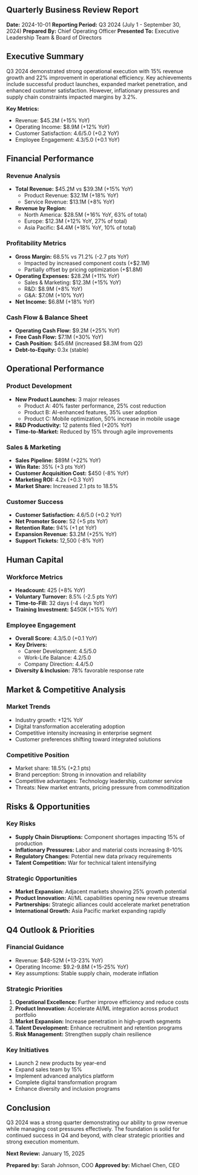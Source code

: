 ## Quarterly Business Review Report

**Date:** 2024-10-01
**Reporting Period:** Q3 2024 (July 1 - September 30, 2024)
**Prepared By:** Chief Operating Officer
**Presented To:** Executive Leadership Team & Board of Directors

## Executive Summary

Q3 2024 demonstrated strong operational execution with 15% revenue growth and 22% improvement in operational efficiency. Key achievements include successful product launches, expanded market penetration, and enhanced customer satisfaction. However, inflationary pressures and supply chain constraints impacted margins by 3.2%.

**Key Metrics:**
- Revenue: $45.2M (+15% YoY)
- Operating Income: $8.9M (+12% YoY)
- Customer Satisfaction: 4.6/5.0 (+0.2 YoY)
- Employee Engagement: 4.3/5.0 (+0.1 YoY)

## Financial Performance

### Revenue Analysis
- **Total Revenue:** $45.2M vs $39.3M (+15% YoY)
  - Product Revenue: $32.1M (+18% YoY)
  - Service Revenue: $13.1M (+8% YoY)
- **Revenue by Region:**
  - North America: $28.5M (+16% YoY, 63% of total)
  - Europe: $12.3M (+12% YoY, 27% of total)
  - Asia Pacific: $4.4M (+18% YoY, 10% of total)

### Profitability Metrics
- **Gross Margin:** 68.5% vs 71.2% (-2.7 pts YoY)
  - Impacted by increased component costs (+$2.1M)
  - Partially offset by pricing optimization (+$1.8M)
- **Operating Expenses:** $28.2M (+11% YoY)
  - Sales & Marketing: $12.3M (+15% YoY)
  - R&D: $8.9M (+8% YoY)
  - G&A: $7.0M (+10% YoY)
- **Net Income:** $6.8M (+18% YoY)

### Cash Flow & Balance Sheet
- **Operating Cash Flow:** $9.2M (+25% YoY)
- **Free Cash Flow:** $7.1M (+30% YoY)
- **Cash Position:** $45.6M (increased $8.3M from Q2)
- **Debt-to-Equity:** 0.3x (stable)

## Operational Performance

### Product Development
- **New Product Launches:** 3 major releases
  - Product A: 40% faster performance, 25% cost reduction
  - Product B: AI-enhanced features, 35% user adoption
  - Product C: Mobile optimization, 50% increase in mobile usage
- **R&D Productivity:** 12 patents filed (+20% YoY)
- **Time-to-Market:** Reduced by 15% through agile improvements

### Sales & Marketing
- **Sales Pipeline:** $89M (+22% YoY)
- **Win Rate:** 35% (+3 pts YoY)
- **Customer Acquisition Cost:** $450 (-8% YoY)
- **Marketing ROI:** 4.2x (+0.3 YoY)
- **Market Share:** Increased 2.1 pts to 18.5%

### Customer Success
- **Customer Satisfaction:** 4.6/5.0 (+0.2 YoY)
- **Net Promoter Score:** 52 (+5 pts YoY)
- **Retention Rate:** 94% (+1 pt YoY)
- **Expansion Revenue:** $3.2M (+25% YoY)
- **Support Tickets:** 12,500 (-8% YoY)

## Human Capital

### Workforce Metrics
- **Headcount:** 425 (+8% YoY)
- **Voluntary Turnover:** 8.5% (-2.5 pts YoY)
- **Time-to-Fill:** 32 days (-4 days YoY)
- **Training Investment:** $450K (+15% YoY)

### Employee Engagement
- **Overall Score:** 4.3/5.0 (+0.1 YoY)
- **Key Drivers:**
  - Career Development: 4.5/5.0
  - Work-Life Balance: 4.2/5.0
  - Company Direction: 4.4/5.0
- **Diversity & Inclusion:** 78% favorable response rate

## Market & Competitive Analysis

### Market Trends
- Industry growth: +12% YoY
- Digital transformation accelerating adoption
- Competitive intensity increasing in enterprise segment
- Customer preferences shifting toward integrated solutions

### Competitive Position
- Market share: 18.5% (+2.1 pts)
- Brand perception: Strong in innovation and reliability
- Competitive advantages: Technology leadership, customer service
- Threats: New market entrants, pricing pressure from commoditization

## Risks & Opportunities

### Key Risks
- **Supply Chain Disruptions:** Component shortages impacting 15% of production
- **Inflationary Pressures:** Labor and material costs increasing 8-10%
- **Regulatory Changes:** Potential new data privacy requirements
- **Talent Competition:** War for technical talent intensifying

### Strategic Opportunities
- **Market Expansion:** Adjacent markets showing 25% growth potential
- **Product Innovation:** AI/ML capabilities opening new revenue streams
- **Partnerships:** Strategic alliances could accelerate market penetration
- **International Growth:** Asia Pacific market expanding rapidly

## Q4 Outlook & Priorities

### Financial Guidance
- Revenue: $48-52M (+13-23% YoY)
- Operating Income: $9.2-9.8M (+15-25% YoY)
- Key assumptions: Stable supply chain, moderate inflation

### Strategic Priorities
1. **Operational Excellence:** Further improve efficiency and reduce costs
2. **Product Innovation:** Accelerate AI/ML integration across product portfolio
3. **Market Expansion:** Increase penetration in high-growth segments
4. **Talent Development:** Enhance recruitment and retention programs
5. **Risk Management:** Strengthen supply chain resilience

### Key Initiatives
- Launch 2 new products by year-end
- Expand sales team by 15%
- Implement advanced analytics platform
- Complete digital transformation program
- Enhance diversity and inclusion programs

## Conclusion

Q3 2024 was a strong quarter demonstrating our ability to grow revenue while managing cost pressures effectively. The foundation is solid for continued success in Q4 and beyond, with clear strategic priorities and strong execution momentum.

**Next Review:** January 15, 2025

**Prepared by:** Sarah Johnson, COO
**Approved by:** Michael Chen, CEO
